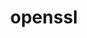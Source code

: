 ---
title: "openssl"
layout: cache
categories: [package, v0.20.0]
meta: {"versions": ["1.1.1t"], "compilers": ["gcc@=11.1.0", "gcc@=11.3.0", "gcc@=12.1.0", "gcc@=7.3.1", "gcc@=7.5.0", "oneapi@=2023.0.0"], "oss": ["amzn2", "ubuntu18.04", "ubuntu20.04", "ubuntu22.04"], "platforms": ["linux"], "targets": ["aarch64", "neoverse_n1", "ppc64le", "x86_64", "x86_64_v3"], "stacks": ["aws-ahug", "aws-ahug-aarch64", "aws-isc", "aws-isc-aarch64", "build_systems", "data-vis-sdk", "e4s", "e4s-oneapi", "e4s-power", "gpu-tests", "ml-linux-x86_64-cpu", "ml-linux-x86_64-cuda", "ml-linux-x86_64-rocm", "radiuss", "radiuss-aws", "radiuss-aws-aarch64", "root", "tutorial"], "num_specs": 9, "num_specs_by_stack": {"aws-ahug-aarch64": 2, "radiuss-aws-aarch64": 2, "root": 9, "aws-isc-aarch64": 2, "aws-ahug": 1, "aws-isc": 1, "radiuss-aws": 1, "gpu-tests": 1, "data-vis-sdk": 1, "e4s": 1, "e4s-power": 1, "radiuss": 1, "build_systems": 1, "e4s-oneapi": 1, "tutorial": 2, "ml-linux-x86_64-cuda": 1, "ml-linux-x86_64-rocm": 1, "ml-linux-x86_64-cpu": 1}}
spec_details: [{"hash": "tzqoaldsyri2r3vr2efuez2ivktlbamc", "compiler": "gcc@=7.3.1", "versions": ["1.1.1t"], "os": "amzn2", "platform": "linux", "target": "aarch64", "variants": ["build_system=generic", "certs=mozilla", "~docs", "~shared"], "stacks": ["aws-ahug-aarch64", "radiuss-aws-aarch64", "root", "aws-isc-aarch64"], "size": "-", "tarball": "https://binaries.spack.io/releases/v0.20.0/build_cache/linux-amzn2-aarch64/gcc-7.3.1/openssl-1.1.1t/linux-amzn2-aarch64-gcc-7.3.1-openssl-1.1.1t-tzqoaldsyri2r3vr2efuez2ivktlbamc.spack"}, {"hash": "qc7jfzm62khjfcegrxirgpkxeukv2rjf", "compiler": "gcc@=7.3.1", "versions": ["1.1.1t"], "os": "amzn2", "platform": "linux", "target": "neoverse_n1", "variants": ["build_system=generic", "certs=mozilla", "~docs", "~shared"], "stacks": ["aws-ahug-aarch64", "radiuss-aws-aarch64", "root", "aws-isc-aarch64"], "size": "-", "tarball": "https://binaries.spack.io/releases/v0.20.0/build_cache/linux-amzn2-neoverse_n1/gcc-7.3.1/openssl-1.1.1t/linux-amzn2-neoverse_n1-gcc-7.3.1-openssl-1.1.1t-qc7jfzm62khjfcegrxirgpkxeukv2rjf.spack"}, {"hash": "bhr5j3l5wpztuftt6wywrql4hxvhjcof", "compiler": "gcc@=7.3.1", "versions": ["1.1.1t"], "os": "amzn2", "platform": "linux", "target": "x86_64_v3", "variants": ["build_system=generic", "certs=mozilla", "~docs", "~shared"], "stacks": ["root", "aws-ahug", "aws-isc", "radiuss-aws"], "size": "-", "tarball": "https://binaries.spack.io/releases/v0.20.0/build_cache/linux-amzn2-x86_64_v3/gcc-7.3.1/openssl-1.1.1t/linux-amzn2-x86_64_v3-gcc-7.3.1-openssl-1.1.1t-bhr5j3l5wpztuftt6wywrql4hxvhjcof.spack"}, {"hash": "53hozjdykoyjlzohkzwoxzdjv5fynz4f", "compiler": "gcc@=11.1.0", "versions": ["1.1.1t"], "os": "ubuntu20.04", "platform": "linux", "target": "x86_64_v3", "variants": ["build_system=generic", "certs=mozilla", "~docs", "~shared"], "stacks": ["gpu-tests", "data-vis-sdk", "e4s", "root"], "size": "-", "tarball": "https://binaries.spack.io/releases/v0.20.0/build_cache/linux-ubuntu20.04-x86_64_v3/gcc-11.1.0/openssl-1.1.1t/linux-ubuntu20.04-x86_64_v3-gcc-11.1.0-openssl-1.1.1t-53hozjdykoyjlzohkzwoxzdjv5fynz4f.spack"}, {"hash": "ofzj4xfdbjyfd4w4j3ybiz4rlzkmku2o", "compiler": "gcc@=11.1.0", "versions": ["1.1.1t"], "os": "ubuntu20.04", "platform": "linux", "target": "ppc64le", "variants": ["build_system=generic", "certs=mozilla", "~docs", "~shared"], "stacks": ["root", "e4s-power"], "size": "-", "tarball": "https://binaries.spack.io/releases/v0.20.0/build_cache/linux-ubuntu20.04-ppc64le/gcc-11.1.0/openssl-1.1.1t/linux-ubuntu20.04-ppc64le-gcc-11.1.0-openssl-1.1.1t-ofzj4xfdbjyfd4w4j3ybiz4rlzkmku2o.spack"}, {"hash": "5hqnnr2nbyhcy6kkllpjkdoypx4fjs5s", "compiler": "gcc@=7.5.0", "versions": ["1.1.1t"], "os": "ubuntu18.04", "platform": "linux", "target": "x86_64_v3", "variants": ["build_system=generic", "certs=mozilla", "~docs", "~shared"], "stacks": ["radiuss", "build_systems", "root"], "size": "-", "tarball": "https://binaries.spack.io/releases/v0.20.0/build_cache/linux-ubuntu18.04-x86_64_v3/gcc-7.5.0/openssl-1.1.1t/linux-ubuntu18.04-x86_64_v3-gcc-7.5.0-openssl-1.1.1t-5hqnnr2nbyhcy6kkllpjkdoypx4fjs5s.spack"}, {"hash": "i26denbw6lsqrvyulikzvvjf3nkpwqzs", "compiler": "oneapi@=2023.0.0", "versions": ["1.1.1t"], "os": "ubuntu20.04", "platform": "linux", "target": "x86_64", "variants": ["build_system=generic", "certs=mozilla", "~docs", "~shared"], "stacks": ["e4s-oneapi", "root"], "size": "-", "tarball": "https://binaries.spack.io/releases/v0.20.0/build_cache/linux-ubuntu20.04-x86_64/oneapi-2023.0.0/openssl-1.1.1t/linux-ubuntu20.04-x86_64-oneapi-2023.0.0-openssl-1.1.1t-i26denbw6lsqrvyulikzvvjf3nkpwqzs.spack"}, {"hash": "w2by2b2vepifq7xzrf527sjpw5mjluyu", "compiler": "gcc@=11.3.0", "versions": ["1.1.1t"], "os": "ubuntu22.04", "platform": "linux", "target": "x86_64_v3", "variants": ["build_system=generic", "certs=mozilla", "~docs", "~shared"], "stacks": ["tutorial", "ml-linux-x86_64-cuda", "ml-linux-x86_64-rocm", "root", "ml-linux-x86_64-cpu"], "size": "-", "tarball": "https://binaries.spack.io/releases/v0.20.0/build_cache/linux-ubuntu22.04-x86_64_v3/gcc-11.3.0/openssl-1.1.1t/linux-ubuntu22.04-x86_64_v3-gcc-11.3.0-openssl-1.1.1t-w2by2b2vepifq7xzrf527sjpw5mjluyu.spack"}, {"hash": "7dyvgorjnxe4okhgr4zd4kso7iottavu", "compiler": "gcc@=12.1.0", "versions": ["1.1.1t"], "os": "ubuntu22.04", "platform": "linux", "target": "x86_64_v3", "variants": ["build_system=generic", "certs=mozilla", "~docs", "~shared"], "stacks": ["tutorial", "root"], "size": "-", "tarball": "https://binaries.spack.io/releases/v0.20.0/build_cache/linux-ubuntu22.04-x86_64_v3/gcc-12.1.0/openssl-1.1.1t/linux-ubuntu22.04-x86_64_v3-gcc-12.1.0-openssl-1.1.1t-7dyvgorjnxe4okhgr4zd4kso7iottavu.spack"}]
---